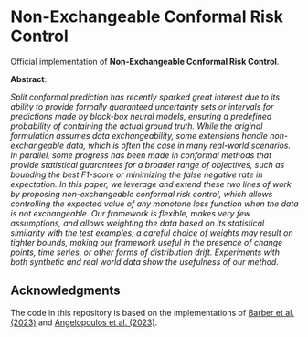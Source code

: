 # Non-Exchangeable Conformal Risk Control

Official implementation of **Non-Exchangeable Conformal Risk Control**.

**Abstract**:

_Split conformal prediction has recently sparked great interest due to its ability to provide formally guaranteed uncertainty sets or intervals for predictions made by black-box neural models, ensuring a predefined probability of containing the actual ground truth. While the original formulation assumes data exchangeability, some extensions handle non-exchangeable data, which is often the case in many real-world scenarios. In parallel, some progress has been made in conformal methods that provide statistical guarantees for a broader range of objectives, such as bounding the best F1-score or minimizing the false negative rate in expectation. In this paper, we leverage and extend these two lines of work by proposing non-exchangeable conformal risk control, which allows controlling the expected value of any monotone loss function when the data is not exchangeable. Our framework is flexible, makes very few assumptions, and allows weighting the data based on its statistical similarity with the test examples; a careful choice of weights may result on tighter bounds, making our framework useful in the presence of change points, time series, or other forms of distribution drift. Experiments with both synthetic and real world data show the usefulness of our method._

## Acknowledgments

The code in this repository is based on the implementations of [Barber et al. (2023)](https://rinafb.github.io/) and [Angelopoulos et al. (2023)](https://github.com/aangelopoulos/conformal-risk).